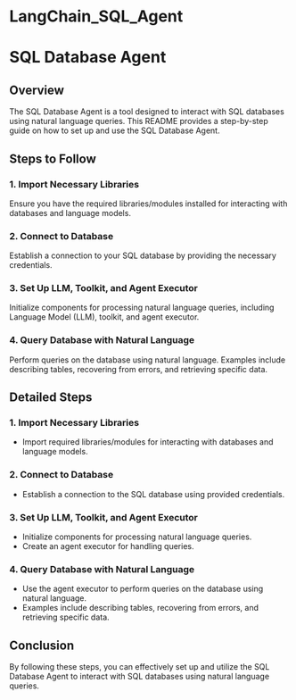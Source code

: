 # LangChain_SQL_Agent
# SQL Database Agent

## Overview
The SQL Database Agent is a tool designed to interact with SQL databases using natural language queries. This README provides a step-by-step guide on how to set up and use the SQL Database Agent.

## Steps to Follow

### 1. Import Necessary Libraries
Ensure you have the required libraries/modules installed for interacting with databases and language models.

### 2. Connect to Database
Establish a connection to your SQL database by providing the necessary credentials.

### 3. Set Up LLM, Toolkit, and Agent Executor
Initialize components for processing natural language queries, including Language Model (LLM), toolkit, and agent executor.

### 4. Query Database with Natural Language
Perform queries on the database using natural language. Examples include describing tables, recovering from errors, and retrieving specific data.

## Detailed Steps

### 1. Import Necessary Libraries
   - Import required libraries/modules for interacting with databases and language models.

### 2. Connect to Database
   - Establish a connection to the SQL database using provided credentials.

### 3. Set Up LLM, Toolkit, and Agent Executor
   - Initialize components for processing natural language queries.
   - Create an agent executor for handling queries.

### 4. Query Database with Natural Language
   - Use the agent executor to perform queries on the database using natural language.
   - Examples include describing tables, recovering from errors, and retrieving specific data.
     

## Conclusion
By following these steps, you can effectively set up and utilize the SQL Database Agent to interact with SQL databases using natural language queries.

